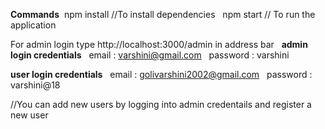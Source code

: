 **Commands**&nbsp;
npm install       //To install dependencies &nbsp;
npm start        // To run the application &nbsp;

For admin login type http://localhost:3000/admin in address bar &nbsp;
**admin login credentials** &nbsp;
email : varshini@gmail.com &nbsp;
password : varshini  &nbsp;

**user login credentials** &nbsp;
email : golivarshini2002@gmail.com &nbsp;
password : varshini@18  &nbsp;


//You can add new users by logging into admin credentails and register a new user  &nbsp;
